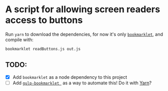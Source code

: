 # A script for allowing screen readers access to buttons

Run `yarn` to download the dependencies, for now it's only [`bookmarklet`](https://www.npmjs.com/package/bookmarklet),
and compile with:

```sh
bookmarklet readButtons.js out.js
```

## TODO:

- [x] Add `bookmarklet` as a node dependency to this project
- [ ] Add [`gulp-bookmarklet `](https://www.npmjs.com/package/gulp-bookmarklet) as
a way to automate this! Do it with [Yarn](https://yarnpkg.com)?
